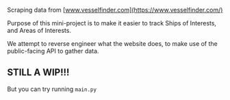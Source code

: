 Scraping data from [www.vesselfinder.com](https://www.vesselfinder.com/)

Purpose of this mini-project is to make it easier to track Ships of Interests, and Areas of Interests.

We attempt to reverse engineer what the website does, to make use of the public-facing API to gather data.

## STILL A WIP!!!

But you can try running `main.py`